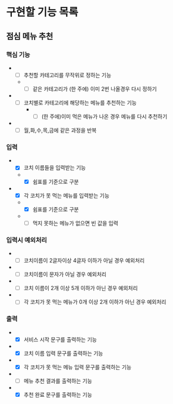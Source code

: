 # 구현할 기능 목록

## 점심 메뉴 추천
### 핵심 기능
- +[ ] 추천할 카테고리를 무작위로 정하는 기능  
  - +[ ] 같은 카테고리가 (한 주에) 이미 2번 나올경우 다시 정하기 
- +[ ] 코치별로 카테고리에 해당하는 메뉴를 추천하는 기능
    - +[ ] (한 주에)이미 먹은 메뉴가 나온 경우 메뉴를 다시 추천하기
- +[ ] 월,화,수,목,금에 같은 과정을 반복

### 입력
- +[x] 코치 이름들을 입력받는 기능  
  - +[x] 쉼표를 기준으로 구분  
- +[x] 각 코치가 못 먹는 메뉴를 입력받는 기능  
  - +[x] 쉼표를 기준으로 구분  
  - +[ ] 먹지 못하는 메뉴가 없으면 빈 값을 입력

### 입력시 예외처리
- +[ ] 코치이름이 2글자이상 4글자 이하가 아닐 경우 예외처리  
- +[ ] 코치이름이 문자가 아닐 경우 예외처리
- +[ ] 코치 이름이 2개 이상 5개 이하가 아닌 경우 예외처리  
- +[ ] 각 코치가 못 먹는 메뉴가 0개 이상 2개 이하가 아닌 경우 예외처리

### 출력
- +[x] 서비스 시작 문구를 출력하는 기능  
- +[x] 코치 이름 입력 문구를 출력하는 기능  
- +[x] 각 코치가 못 먹는 메뉴 입력 문구를 출력하는 기능  
- +[ ] 메뉴 추천 결과를 출력하는 기능  
- +[x] 추천 완료 문구를 출력하는 기능